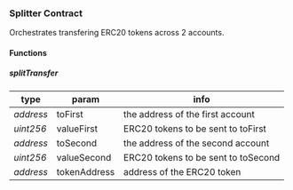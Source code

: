 ### Splitter Contract

Orchestrates transfering ERC20 tokens across 2 accounts.

#### Functions

##### splitTransfer

| type | param | info |
|-|-|-|
| *address* | toFirst | the address of the first account |
| *uint256* | valueFirst | ERC20 tokens to be sent to toFirst |
| *address* | toSecond | the address of the second account |
| *uint256* | valueSecond | ERC20 tokens to be sent to toSecond |
| *address* | tokenAddress | address of the ERC20 token |